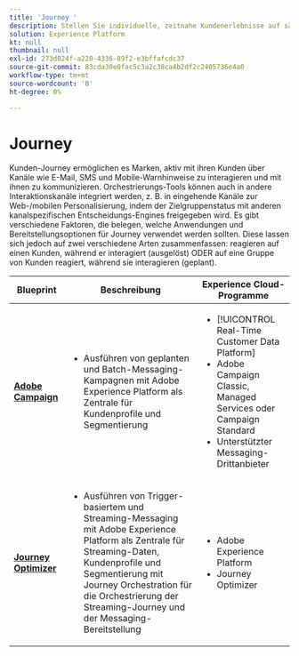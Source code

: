 ```yaml
---
title: 'Journey '
description: Stellen Sie individuelle, zeitnahe Kundenerlebnisse auf sämtlichen Geräten bereit.
solution: Experience Platform
kt: null
thumbnail: null
exl-id: 273d024f-a220-4336-89f2-e3bffafcdc37
source-git-commit: 83cda30e0fac5c3a2c38ca4b2df2c2405736e4a0
workflow-type: tm+mt
source-wordcount: '0'
ht-degree: 0%

---
```


# Journey

Kunden-Journey ermöglichen es Marken, aktiv mit ihren Kunden über Kanäle wie E-Mail, SMS und Mobile-Warnhinweise zu interagieren und mit ihnen zu kommunizieren. Orchestrierungs-Tools können auch in andere Interaktionskanäle integriert werden, z. B. in eingehende Kanäle zur Web-/mobilen Personalisierung, indem der Zielgruppenstatus mit anderen kanalspezifischen Entscheidungs-Engines freigegeben wird. Es gibt verschiedene Faktoren, die belegen, welche Anwendungen und Bereitstellungsoptionen für Journey verwendet werden sollten. Diese lassen sich jedoch auf zwei verschiedene Arten zusammenfassen:  reagieren auf einen Kunden, während er interagiert (ausgelöst) ODER auf eine Gruppe von Kunden reagiert, während sie interagieren (geplant).

| Blueprint | Beschreibung | Experience Cloud-Programme |
|---|---|---|
| **[Adobe Campaign](batch-messaging.md)** | <ul><li>Ausführen von geplanten und Batch-Messaging-Kampagnen mit Adobe Experience Platform als Zentrale für Kundenprofile und Segmentierung</li></ul> | <ul><li>[!UICONTROL Real-Time Customer Data Platform]</li><li>Adobe Campaign Classic, Managed Services oder Campaign Standard</li><li>Unterstützter Messaging-Drittanbieter</li></ul> |
| **[Journey Optimizer](journey-optimizer.md)** | <ul><li>Ausführen von Trigger-basiertem und Streaming-Messaging mit Adobe Experience Platform als Zentrale für Streaming-Daten, Kundenprofile und Segmentierung mit Journey Orchestration für die Orchestrierung der Streaming-Journey und der Messaging-Bereitstellung</li></ul> | <ul><li>Adobe Experience Platform</li><li>Journey Optimizer</li></ul> |